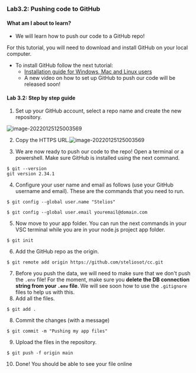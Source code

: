 ### Lab3.2: Pushing code to GitHub

#### What am I about to learn?

* We will learn how to push our code to a GitHub repo!

For this tutorial, you will need to download and install GitHub on your local computer.

* To install GitHub follow the next tutorial:
  * [Installation guide for Windows, Mac and Linux users](https://github.com/git-guides/install-git)
  * A new video on how to set up GitHub to push our code will be released soon!

#### Lab 3.2: Step by step guide

1. Set up your GitHub account, select a repo name and create the new repository.

![image-20220125125003569](images/git1.png)

2. Copy the HTTPS URL.![image-20220125125003569](images/git2.png)

3. We are now ready to push our code to the repo! Open a terminal or a powershell. Make sure GitHub is installed using the next command.

```
$ git --version
git version 2.34.1
```

4. Configure your user name and email as follows (use your GitHub username and email). These are the commands that you need to run.

```shell
$ git config --global user.name "Stelios"
```

```shell
$ git config --global user.email youremail@domain.com
```

5. Now move to your app folder. You can run the next commands in your VSC terminal while you are in your node.js project app folder.

```shell
$ git init	
```

6. Add the GitHub repo as the origin.

```shell
$ git remote add origin https://github.com/steliosot/cc.git
```

7. Before you push the data, we will need to make sure that we don't push the `.env` file! For the moment, make sure you **delete the DB connection string from your `.env` file**. We will see soon how to use the `.gitignore` files to help us with this.
7. Add all the files.

```shell
$ git add . 
```

8. Commit the changes (with a message)

```shell
$ git commit -m "Pushing my app files"
```

9. Upload the files in the repository.

```shell
$ git push -f origin main
```

10. Done! You should be able to see your file online
